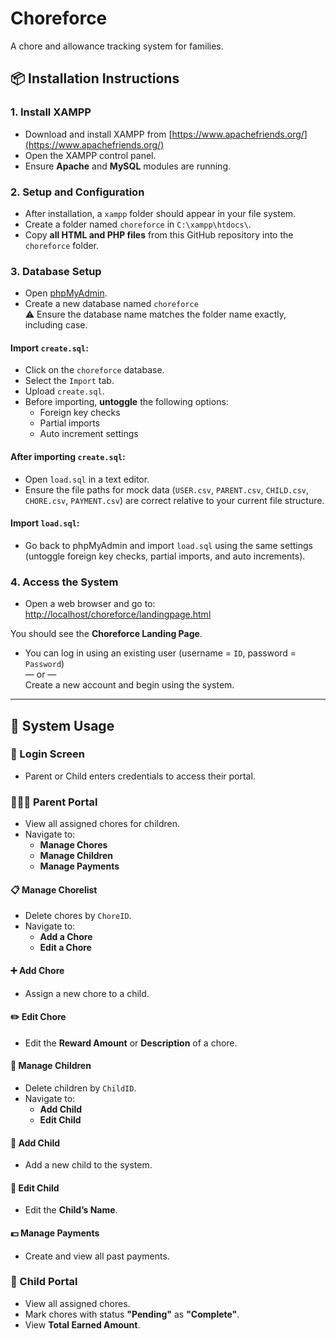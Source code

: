 # Choreforce

A chore and allowance tracking system for families.

## 📦 Installation Instructions

### 1. Install XAMPP
- Download and install XAMPP from [https://www.apachefriends.org/](https://www.apachefriends.org/)
- Open the XAMPP control panel.
- Ensure **Apache** and **MySQL** modules are running.

### 2. Setup and Configuration
- After installation, a `xampp` folder should appear in your file system.
- Create a folder named `choreforce` in `C:\xampp\htdocs\`.
- Copy **all HTML and PHP files** from this GitHub repository into the `choreforce` folder.

### 3. Database Setup
- Open [phpMyAdmin](http://localhost/phpmyadmin).
- Create a new database named `choreforce`  
  ⚠️ Ensure the database name matches the folder name exactly, including case.

#### Import `create.sql`:
- Click on the `choreforce` database.
- Select the `Import` tab.
- Upload `create.sql`.
- Before importing, **untoggle** the following options:
  - Foreign key checks
  - Partial imports
  - Auto increment settings

#### After importing `create.sql`:
- Open `load.sql` in a text editor.
- Ensure the file paths for mock data (`USER.csv`, `PARENT.csv`, `CHILD.csv`, `CHORE.csv`, `PAYMENT.csv`) are correct relative to your current file structure.

#### Import `load.sql`:
- Go back to phpMyAdmin and import `load.sql` using the same settings (untoggle foreign key checks, partial imports, and auto increments).

### 4. Access the System
- Open a web browser and go to:  
  [http://localhost/choreforce/landingpage.html](http://localhost/choreforce/landingpage.html)

You should see the **Choreforce Landing Page**.

- You can log in using an existing user (username = `ID`, password = `Password`)  
  — or —  
  Create a new account and begin using the system.

---

## 🧭 System Usage

### 🔐 Login Screen
- Parent or Child enters credentials to access their portal.

### 👨‍👩‍👧 Parent Portal
- View all assigned chores for children.
- Navigate to:
  - **Manage Chores**
  - **Manage Children**
  - **Manage Payments**

#### 📋 Manage Chorelist
- Delete chores by `ChoreID`.
- Navigate to:
  - **Add a Chore**
  - **Edit a Chore**

#### ➕ Add Chore
- Assign a new chore to a child.

#### ✏️ Edit Chore
- Edit the **Reward Amount** or **Description** of a chore.

#### 👧 Manage Children
- Delete children by `ChildID`.
- Navigate to:
  - **Add Child**
  - **Edit Child**

#### 👶 Add Child
- Add a new child to the system.

#### 📝 Edit Child
- Edit the **Child’s Name**.

#### 💵 Manage Payments
- Create and view all past payments.

### 🧒 Child Portal
- View all assigned chores.
- Mark chores with status **"Pending"** as **"Complete"**.
- View **Total Earned Amount**.
